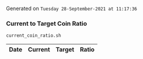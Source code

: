 Generated on `Tuesday 28-September-2021 at 11:17:36`

### Current to Target Coin Ratio
`current_coin_ratio.sh`

Date|Current|Target|Ratio
---|---|---|---
